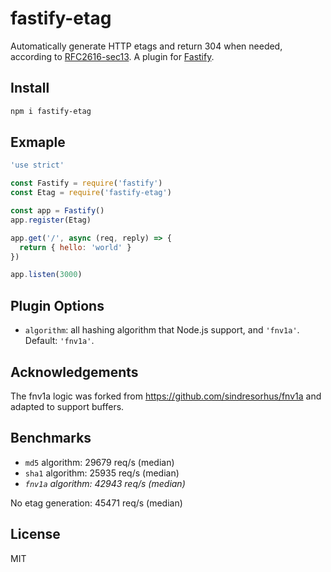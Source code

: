 # fastify-etag

Automatically generate HTTP etags and return 304 when needed,
according to [RFC2616-sec13](https://www.w3.org/Protocols/rfc2616/rfc2616-sec13.html).
A plugin for
[Fastify](https://www.fastify.io).

## Install

```sh
npm i fastify-etag
```

## Exmaple

```js
'use strict'

const Fastify = require('fastify')
const Etag = require('fastify-etag')

const app = Fastify()
app.register(Etag)

app.get('/', async (req, reply) => {
  return { hello: 'world' }
})

app.listen(3000)
```

## Plugin Options

* `algorithm`: all hashing algorithm that Node.js support, and
  `'fnv1a'`. Default: `'fnv1a'`.

## Acknowledgements

The fnv1a logic was forked from https://github.com/sindresorhus/fnv1a
and adapted to support buffers.

## Benchmarks

* `md5` algorithm: 29679 req/s (median)
* `sha1` algorithm: 25935 req/s (median)
* *`fnv1a` algorithm: 42943 req/s (median)*

No etag generation: 45471 req/s (median)

## License

MIT
